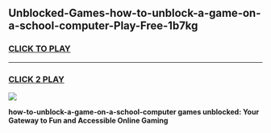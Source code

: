 
## Unblocked-Games-how-to-unblock-a-game-on-a-school-computer-Play-Free-1b7kg
<h3>
<a href="https://premium76.site?title=how-to-unblock-a-game-on-a-school-computer&ref=18A">CLICK TO PLAY</a></h3>
<hr>

<h3>
<a href="https://premium76.site?title=how-to-unblock-a-game-on-a-school-computer&ref=18A">CLICK 2 PLAY</a>
  
</h3>

<a href="https://premium76.site?title=how-to-unblock-a-game-on-a-school-computer&ref=18A"><img src="https://clearcache.store/games.png"></a>


**how-to-unblock-a-game-on-a-school-computer games unblocked: Your Gateway to Fun and Accessible Online Gaming**
